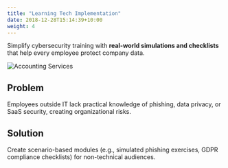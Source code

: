 ```yaml
---
title: "Learning Tech Implementation"
date: 2018-12-28T15:14:39+10:00
weight: 4
---
```


Simplify cybersecurity training with **real-world simulations and checklists** that help every employee protect company data.

![Accounting Services](/lukofolio/images/austin-distel-nGc5RT2HmF0-unsplash.jpg)

## Problem

Employees outside IT lack practical knowledge of phishing, data privacy, or SaaS security, creating organizational risks.

## Solution

Create scenario-based modules (e.g., simulated phishing exercises, GDPR compliance checklists) for non-technical audiences.